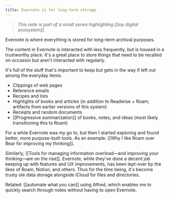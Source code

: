 ```yaml
---
title: Evernote is for long-term storage
---
```

> *This note is part of a small series highlighting [[my digital ecosystem]].*

Evernote is where everything is stored for long-term archival purposes.

The content in Evernote is interacted with less frequently, but is housed in a trustworthy place. It's a great place to store things that need to be recalled on occasion but aren't interacted with regularly.

It's full of the stuff that's important to keep but gets in the way if left out among the everyday items.

- Clippings of web pages
- Reference emails
- Recipes and lists
- Highlights of books and articles (in addition to Readwise + Roam; artifacts from earlier versions of this system)
- Receipts and random documents
- [[Progressive summarization]] of books, notes, and ideas (most likely transitioning this to Roam)

For a while Evernote was my go to, but then I started exploring and found better, more purpose-built tools. As an example: [[Why I like Roam over Bear for improving my thinking]].

Similarly, [[Tools for managing information overload—and improving your thinking—are on the rise]]. Evernote, while they've done a decent job keeping up with features and UX improvements, has been lept-over by the likes of Roam, Notion, and others. Thus for the time being, it's become trusty ole data storage alongside iCloud for files and directories.

Related: [[automate what you can]] using Alfred, which enables me to quickly search through notes without having to open Evernote.